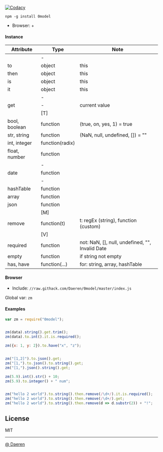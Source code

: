 [![Codacy][cod_b]][cod_l]

`npm -g install 0model`

* Browser: +


#### Instance 

| Attribute         | Type                          | Note                                                                      |
|-------------------|-------------------------------|---------------------------------------------------------------------------|
|                   | -                             |                                                                           |
| to                | object                        | this                                                                      |
| then              | object                        | this                                                                      |
| is                | object                        | this                                                                      |
| it                | object                        | this                                                                      |
|                   | -                             |                                                                           |
| get               | -                             | current value                                                             |
|                   | [T]                           |                                                                           |
| bool, boolean     | function                      | (true, on, yes, 1) = true                                                 |
| str, string       | function                      | (NaN, null, undefined, []) = ""                                           |
| int, integer      | function(radix)               |                                                                           |
| float, number     | function                      |                                                                           |
|                   | -                             |                                                                           |
| date              | function                      |                                                                           |
|                   | -                             |                                                                           |
| hashTable         | function                      |                                                                           |
| array             | function                      |                                                                           |
| json              | function                      |                                                                           |
|                   | [M]                           |                                                                           |
| remove            | function(t)                   | t: regEx (string), function (custom)                                      |
|                   | [V]                           |                                                                           |
| required          | function                      | not: NaN, [], null, undefined, "", Invalid Date                           |
| empty             | function                      | if string not empty                                                       |
| has, have         | function(...)                 | for: string, array, hashTable                                             |



#### Browser

* Include: `//raw.githack.com/Daeren/0model/master/index.js`

Global var: `zm`



#### Examples

```js
var zm = require("0model");


zm(data).string().get.trim();
zm(data).to.int().it.is.required();

zm({x: 1, y: 2}).to.have("x", "z");


zm("[1,2]").to.json().get;
zm("[1,").to.json().to.string().get;
zm("[1,").json().string().get;

zm(5.9).int().str() + 10;
zm(5.9).to.integer() + " num";


zm("hello 2 world").to.string().then.remove(/\d+/).it.is.required();
zm("hello 2 world").to.string().then.remove(/\d+/).get;
zm("hello 2 world").to.string().then.remove(d => d.substr(2)) + "!";
```


## License

MIT

----------------------------------
[@ Daeren][1]


[1]: http://666.io

[cod_b]: https://img.shields.io/codacy/88b55f71c45a47838d24ed1e5fd2476c.svg
[cod_l]: https://www.codacy.com/app/daeren/0model/dashboard